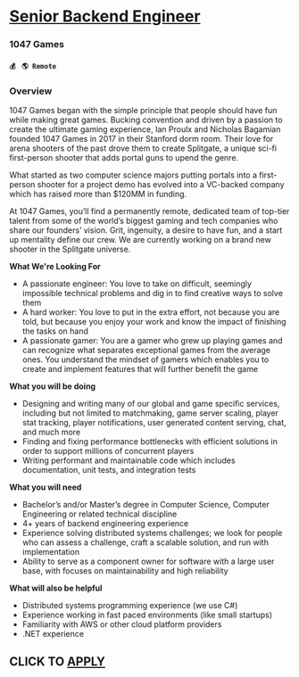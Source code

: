 # [Senior Backend Engineer](https://www.remotewlb.com/apply/senior-backend-engineer-123314)  
### 1047 Games  
#### `💰 ` `🌎 Remote`  

### **Overview**

1047 Games began with the simple principle that people should have fun while making great games. Bucking convention and driven by a passion to create the ultimate gaming experience, Ian Proulx and Nicholas Bagamian founded 1047 Games in 2017 in their Stanford dorm room. Their love for arena shooters of the past drove them to create Splitgate, a unique sci-fi first-person shooter that adds portal guns to upend the genre.

What started as two computer science majors putting portals into a first-person shooter for a project demo has evolved into a VC-backed company which has raised more than $120MM in funding.

At 1047 Games, you’ll find a permanently remote, dedicated team of top-tier talent from some of the world’s biggest gaming and tech companies who share our founders’ vision. Grit, ingenuity, a desire to have fun, and a start up mentality define our crew. We are currently working on a brand new shooter in the Splitgate universe.

**What We're Looking For**

  * A passionate engineer: You love to take on difficult, seemingly impossible technical problems and dig in to find creative ways to solve them
  * A hard worker: You love to put in the extra effort, not because you are told, but because you enjoy your work and know the impact of finishing the tasks on hand
  * A passionate gamer: You are a gamer who grew up playing games and can recognize what separates exceptional games from the average ones. You understand the mindset of gamers which enables you to create and implement features that will further benefit the game

**What you will be doing**

  * Designing and writing many of our global and game specific services, including but not limited to matchmaking, game server scaling, player stat tracking, player notifications, user generated content serving, chat, and much more
  * Finding and fixing performance bottlenecks with efficient solutions in order to support millions of concurrent players
  * Writing performant and maintainable code which includes documentation, unit tests, and integration tests

**What you will need**

  * Bachelor’s and/or Master’s degree in Computer Science, Computer Engineering or related technical discipline
  * 4+ years of backend engineering experience
  * Experience solving distributed systems challenges; we look for people who can assess a challenge, craft a scalable solution, and run with implementation
  * Ability to serve as a component owner for software with a large user base, with focuses on maintainability and high reliability

**What will also be helpful**

  * Distributed systems programming experience (we use C#)
  * Experience working in fast paced environments (like small startups)
  * Familiarity with AWS or other cloud platform providers
  * .NET experience

  
## CLICK TO [APPLY](https://www.remotewlb.com/apply/senior-backend-engineer-123314)

